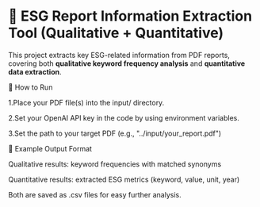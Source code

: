 # 📄 ESG Report Information Extraction Tool (Qualitative + Quantitative)

This project extracts key ESG-related information from PDF reports, covering both **qualitative keyword frequency analysis** and **quantitative data extraction**.

🚀 How to Run

1.Place your PDF file(s) into the input/ directory.<br>

2.Set your OpenAI API key in the code by using environment variables.<br>

3.Set the path to your target PDF (e.g., "../input/your_report.pdf")

🧪 Example Output Format

Qualitative results: keyword frequencies with matched synonyms

Quantitative results: extracted ESG metrics (keyword, value, unit, year)

Both are saved as .csv files for easy further analysis.